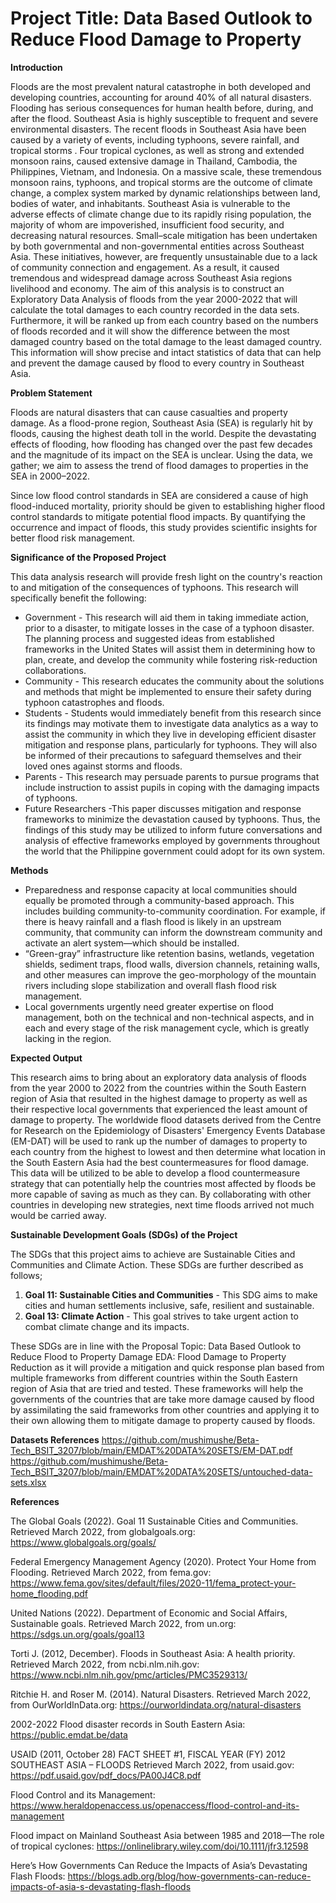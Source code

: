 # Project Title: Data Based Outlook to Reduce Flood Damage to Property 



**Introduction**

Floods are the most prevalent natural catastrophe in both developed and developing countries, accounting for around 40% of all natural disasters. Flooding has serious consequences for human health before, during, and after the flood. Southeast Asia is highly susceptible to frequent and severe environmental disasters. The recent floods in Southeast Asia have been caused by a variety of events, including typhoons, severe rainfall, and tropical storms . Four tropical cyclones, as well as strong and extended monsoon rains, caused extensive damage in Thailand, Cambodia, the Philippines, Vietnam, and Indonesia. On a massive scale, these tremendous monsoon rains, typhoons, and tropical storms are the outcome of climate change, a complex system marked by dynamic relationships between land, bodies of water, and inhabitants. Southeast Asia is vulnerable to the adverse effects of climate change due to its rapidly rising population, the majority of whom are impoverished, insufficient food security, and decreasing natural resources. Small–scale mitigation has been undertaken by both governmental and non-governmental entities across Southeast Asia. These initiatives, however, are frequently unsustainable due to a lack of community connection and engagement. As a result, it caused tremendous and widespread damage across Southeast Asia regions livelihood and economy.
The aim of this analysis is to construct an Exploratory Data Analysis of floods from the year 2000-2022 that will calculate the total damages to each country recorded in the data sets. Furthermore, it will be ranked up from each country based on the numbers of floods recorded and it will show the difference between the most damaged country based on the total damage to the least damaged country. This information will show precise and intact statistics of data that can help and prevent the damage caused by flood to every country in Southeast Asia.



**Problem Statement**

Floods are natural disasters that can cause casualties and property damage. As a flood-prone region, Southeast Asia (SEA) is regularly hit by floods, causing the highest death toll in the world. Despite the devastating effects of flooding, how flooding has changed over the past few decades and the magnitude of its impact on the SEA is unclear. Using the data, we gather; we aim to assess the trend of flood damages to properties in the SEA in 2000–2022.

Since low flood control standards in SEA are considered a cause of high flood-induced mortality, priority should be given to establishing higher flood control standards to mitigate potential flood impacts. By quantifying the occurrence and impact of floods, this study provides scientific insights for better flood risk management.



**Significance of the Proposed Project**


This data analysis research will provide fresh light on the country's reaction to and mitigation of the consequences of typhoons. This research will specifically benefit the following:

- Government - This research will aid them in taking immediate action, prior to a disaster, to mitigate losses in the case of a typhoon disaster. The planning process and suggested ideas from established frameworks in the United States will assist them in determining how to plan, create, and develop the community while fostering risk-reduction collaborations.
- Community - This research educates the community about the solutions and methods that might be implemented to ensure their safety during typhoon catastrophes and floods.
- Students - Students would immediately benefit from this research since its findings may motivate them to investigate data analytics as a way to assist the community in which they live in developing efficient disaster mitigation and response plans, particularly for typhoons. They will also be informed of their precautions to safeguard themselves and their loved ones against storms and floods.
- Parents - This research may persuade parents to pursue programs that include instruction to assist pupils in coping with the damaging impacts of typhoons.
- Future Researchers -This paper discusses mitigation and response frameworks to minimize the devastation caused by typhoons. Thus, the findings of this study may be utilized to inform future conversations and analysis of effective frameworks employed by governments throughout the world that the Philippine government could adopt for its own system.


**Methods**

- Preparedness and response capacity at local communities should equally be promoted through a community-based approach. This includes building community-to-community coordination. For example, if there is heavy rainfall and a flash flood is likely in an upstream community, that community can inform the downstream community and activate an alert system—which should be installed.
- “Green-gray” infrastructure like retention basins, wetlands, vegetation shields, sediment traps, flood walls, diversion channels, retaining walls, and other measures can improve the geo-morphology of the mountain rivers including slope stabilization and overall flash flood risk management.
- Local governments urgently need greater expertise on flood management, both on the technical and non-technical aspects, and in each and every stage of the risk management cycle, which is greatly lacking in the region.



**Expected Output**

This research aims to bring about an exploratory data analysis of floods from the year 2000 to 2022 from the countries within the South Eastern region of Asia that resulted in the highest damage to property as well as their respective local governments that experienced the least amount of damage to property. The worldwide flood datasets derived from the Centre for Research on the Epidemiology of Disasters' Emergency Events Database (EM-DAT) will be used to rank up the number of damages to property to each country from the highest to lowest and then determine what location in the South Eastern Asia had the best countermeasures for flood damage. This data will be utilized to be able to develop a flood countermeasure strategy that can potentially help the countries most affected by floods be more capable of saving as much as they can. By collaborating with other countries in developing new strategies, next time floods arrived not much would be carried away.

**Sustainable Development Goals (SDGs) of the Project**

The SDGs that this project aims to achieve are Sustainable Cities and Communities and Climate Action. These SDGs are further described as follows;

1.	**Goal 11: Sustainable Cities and Communities** - This SDG aims to make cities and human settlements inclusive, safe, resilient and sustainable. 
2.	**Goal 13: Climate Action** - This goal strives to take urgent action to combat climate change and its impacts.

These SDGs are in line with the Proposal Topic: Data Based Outlook to Reduce Flood to Property Damage EDA: Flood Damage to Property Reduction as it will provide a mitigation and quick response plan based from multiple frameworks from different countries within the South Eastern region of Asia that are tried and tested. These frameworks will help the governments of the countries that are take more damage caused by flood by assimilating the said frameworks from other countries and applying it to their own allowing them to mitigate damage to property caused by floods.


**Datasets References**
https://github.com/mushimushe/Beta-Tech_BSIT_3207/blob/main/EMDAT%20DATA%20SETS/EM-DAT.pdf
https://github.com/mushimushe/Beta-Tech_BSIT_3207/blob/main/EMDAT%20DATA%20SETS/untouched-data-sets.xlsx

**References**

The Global Goals (2022). Goal 11 Sustainable Cities and Communities. 
    Retrieved March 2022, from globalgoals.org: https://www.globalgoals.org/goals/

Federal Emergency Management Agency (2020). Protect Your Home from Flooding. 
    Retrieved March 2022, from fema.gov: https://www.fema.gov/sites/default/files/2020-11/fema_protect-your-home_flooding.pdf

United Nations (2022). Department of Economic and Social Affairs, Sustainable goals. 
    Retrieved March 2022, from un.org: https://sdgs.un.org/goals/goal13
    
Torti J. (2012, December). Floods in Southeast Asia: A health priority.
    Retrieved March 2022, from ncbi.nlm.nih.gov: https://www.ncbi.nlm.nih.gov/pmc/articles/PMC3529313/
    
Ritchie H. and Roser M. (2014). Natural Disasters. 
    Retrieved March 2022, from OurWorldInData.org: https://ourworldindata.org/natural-disasters

2002-2022 Flood disaster records in South Eastern Asia: https://public.emdat.be/data

USAID (2011, October 28) FACT SHEET #1, FISCAL YEAR (FY) 2012 SOUTHEAST ASIA – FLOODS
	Retrieved March 2022, from usaid.gov: https://pdf.usaid.gov/pdf_docs/PA00J4C8.pdf

Flood Control and its Management: https://www.heraldopenaccess.us/openaccess/flood-control-and-its-management

Flood impact on Mainland Southeast Asia between 1985 and 2018—The role of tropical cyclones:
https://onlinelibrary.wiley.com/doi/10.1111/jfr3.12598

Here’s How Governments Can Reduce the Impacts of Asia’s Devastating Flash Floods: https://blogs.adb.org/blog/how-governments-can-reduce-impacts-of-asia-s-devastating-flash-floods
